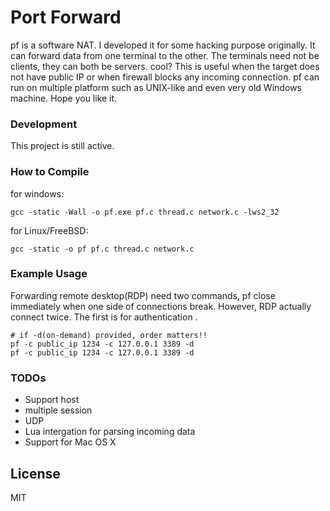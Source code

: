 # Port Forward

pf is a software NAT. I developed it for some hacking purpose originally. It can forward data from one terminal to the other. The terminals need not be clients, they can both be servers. cool? This is useful when the target does not have public IP or when firewall blocks any incoming connection. pf can run on multiple platform such as UNIX-like and even very old Windows machine. Hope you like it.

### Development

This project is still active.

### How to Compile
for windows:

    gcc -static -Wall -o pf.exe pf.c thread.c network.c -lws2_32

for Linux/FreeBSD:

    gcc -static -o pf pf.c thread.c network.c

### Example Usage
Forwarding remote desktop(RDP) need two commands, pf close immediately when one side of connections break. However, RDP actually connect twice. The first is for authentication .
    
    # if -d(on-demand) provided, order matters!!
    pf -c public_ip 1234 -c 127.0.0.1 3389 -d
    pf -c public_ip 1234 -c 127.0.0.1 3389 -d
    

### TODOs
 - Support host
 - multiple session
 - UDP
 - Lua intergation for parsing incoming data
 - Support for Mac OS X
 
License
----

MIT


